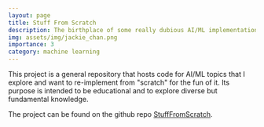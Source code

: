 ```yaml
---
layout: page
title: Stuff From Scratch
description: The birthplace of some really dubious AI/ML implementations
img: assets/img/jackie_chan.png
importance: 3
category: machine learning
---
```

This project is a general repository that hosts code for AI/ML topics that I explore and want to re-implement from
"scratch" for the fun of it. Its purpose is intended to be educational and to explore diverse but fundamental knowledge.


The project can be found on the github repo [StuffFromScratch](https://github.com/aandyw/StuffFromScratch).